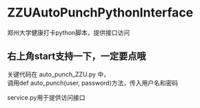 # ZZUAutoPunchPythonInterface
郑州大学健康打卡python脚本，提供接口访问

## 右上角start支持一下，一定要点哦
 关键代码在 auto_punch_ZZU.py 中，  
 调用def auto_punch(user, password)方法，传入用户名和密码


service.py用于提供访问接口
